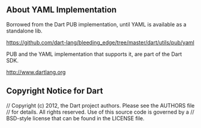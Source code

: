 ## About YAML Implementation ##
Borrowed from the Dart PUB implementation, until YAML is 
available as a standalone lib.

https://github.com/dart-lang/bleeding_edge/tree/master/dart/utils/pub/yaml

PUB and the YAML implementation that supports it, are part of the Dart SDK.

http://www.dartlang.org

## Copyright Notice for Dart ##
// Copyright (c) 2012, the Dart project authors.  Please see the AUTHORS file
// for details. All rights reserved. Use of this source code is governed by a
// BSD-style license that can be found in the LICENSE file.